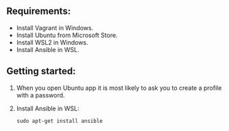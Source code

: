 ## Requirements:
- Install Vagrant in Windows.
- Install Ubuntu from Microsoft Store.
- Install WSL2 in Windows.
- Install Ansible in WSL.

## Getting started:

1. When you open Ubuntu app it is most likely to ask you to create a profile with a password.
2. Install Ansible in WSL:
   
   ```
   sudo apt-get install ansible
   ```
